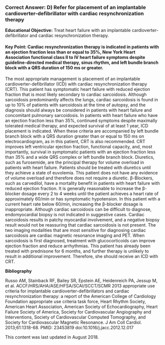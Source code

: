 
### Correct Answer: D) Refer for placement of an implantable cardioverter-defibrillator with cardiac resynchronization therapy 

**Educational Objective:** Treat heart failure with an implantable cardioverter-defibrillator and cardiac resynchronization therapy.

#### **Key Point:** Cardiac resynchronization therapy is indicated in patients with an ejection fraction less than or equal to 35%, New York Heart Association functional class II to IV heart failure symptoms despite guideline-directed medical therapy, sinus rhythm, and left bundle branch block with a QRS duration of 150 ms or greater.

The most appropriate management is placement of an implantable cardioverter-defibrillator (ICD) with cardiac resynchronization therapy (CRT). This patient has symptomatic heart failure with reduced ejection fraction that is most likely secondary to cardiac sarcoidosis. Although sarcoidosis predominantly affects the lungs, cardiac sarcoidosis is found in up to 10% of patients with sarcoidosis at the time of autopsy, and the diagnosis should always be considered in patients with heart failure and concomitant pulmonary sarcoidosis. In patients with heart failure who have an ejection fraction less than 35%, continued symptoms despite maximally tolerated medical therapy, and expected survival of at least 1 year, ICD placement is indicated. When these criteria are accompanied by left bundle branch block with a QRS duration greater than or equal to 150 ms on electrocardiogram, as in this patient, CRT is also recommended. CRT improves left ventricular ejection fraction, functional capacity, and, most importantly, survival in symptomatic patients with an ejection fraction less than 35% and a wide QRS complex or left bundle branch block.
Diuretics, such as furosemide, are the principal therapy for volume overload in patients with heart failure. Patients should be treated with diuretics until they achieve a state of euvolemia. This patient does not have any evidence of volume overload and therefore does not require a diuretic.
β-Blockers, such as carvedilol, have a mortality benefit in patients with heart failure with reduced ejection fraction. It is generally reasonable to increase the β-blocker dosage every 2 to 4 weeks until the patient achieves a heart rate of approximately 60/min or has symptomatic hypotension. In this patient with a current heart rate below 60/min, increasing the β-blocker dosage is inappropriate.
Although cardiac sarcoidosis can be difficult to diagnose, endomyocardial biopsy is not indicated in suggestive cases. Cardiac sarcoidosis results in patchy myocardial involvement, and a negative biopsy result would not be reassuring that cardiac sarcoidosis is not present. The two imaging modalities that are most sensitive for diagnosing cardiac sarcoidosis are cardiac magnetic resonance imaging and PET.
When sarcoidosis is first diagnosed, treatment with glucocorticoids can improve ejection fraction and reduce arrhythmias. This patient has already been treated with prednisone for 6 months, and further therapy is unlikely to result in additional improvement. Therefore, she should receive an ICD with CRT.

**Bibliography**

Russo AM, Stainback RF, Bailey SR, Epstein AE, Heidenreich PA, Jessup M, et al. ACCF/HRS/AHA/ASE/HFSA/SCAI/SCCT/SCMR 2013 appropriate use criteria for implantable cardioverter-defibrillators and cardiac resynchronization therapy: a report of the American College of Cardiology Foundation appropriate use criteria task force, Heart Rhythm Society, American Heart Association, American Society of Echocardiography, Heart Failure Society of America, Society for Cardiovascular Angiography and Interventions, Society of Cardiovascular Computed Tomography, and Society for Cardiovascular Magnetic Resonance. J Am Coll Cardiol. 2013;61:1318-68. PMID: 23453819 doi:10.1016/j.jacc.2012.12.017

This content was last updated in August 2018.